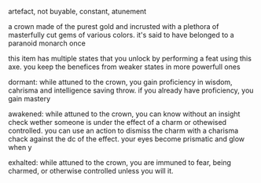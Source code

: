 artefact, not buyable, constant, atunement

a crown made of the purest gold and incrusted with a plethora of masterfully cut gems of various colors. it's said to have belonged to a paranoid monarch once

this item has multiple states that you unlock by performing a feat using this axe.
you keep the benefices from weaker states in more powerfull ones

dormant: while attuned to the crown, you gain proficiency in wisdom, cahrisma and intelligence saving throw. if you already have proficiency, you gain mastery

awakened: while attuned to the crown, you can know without an insight check wether someone is under the effect of a charm or othewised controlled. you can use an action to dismiss the charm with a charisma chack against the dc of the effect. your eyes become prismatic and glow when y

exhalted: while attuned to the crown, you are immuned to fear, being charmed, or otherwise controlled unless you will it.
